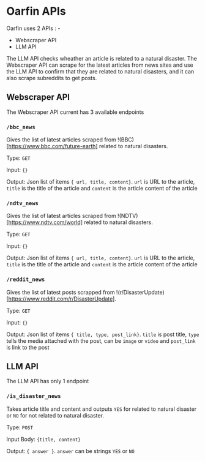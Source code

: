 # Oarfin APIs

Oarfin uses 2 APIs : -
- Webscraper API
- LLM API

The LLM API checks wheather an article is related to a natural disaster.
The Webscraper API can scrape for the latest articles from news sites and use the LLM API to confirm that they are related to natural disasters, and it can also scrape subreddits to get posts.

## Webscraper API

The Webscraper API current has 3 available endpoints
### `/bbc_news`
Gives the list of latest articles scraped from !(BBC)[https://www.bbc.com/future-earth] related to natural disasters.

Type: `GET`

Input: `{}`

Output: Json list of items `{ url, title, content}`. `url` is URL to the article, `title` is the title of the article and `content` is the article content of the article

### `/ndtv_news`
Gives the list of latest articles scraped from !(NDTV)[https://www.ndtv.com/world] related to natural disasters.

Type: `GET`

Input: `{}`

Output: Json list of items `{ url, title, content}`. `url` is URL to the article, `title` is the title of the article and `content` is the article content of the article

### `/reddit_news`
Gives the list of latest posts scrapped from !(r/DisasterUpdate)[https://www.reddit.com/r/DisasterUpdate].

Type: `GET`

Input: `{}`

Output: Json list of items `{ title, type, post_link}`. `title` is post title, `type` tells the media attached with the post, can be `image` or `video` and `post_link` is link to the post

## LLM API

The LLM API has only 1 endpoint
### `/is_disaster_news`
Takes article title and content and outputs `YES` for related to natural disaster or `NO` for not related to natural disaster.

Type: `POST`

Input Body: `{title, content}`

Output: `{ answer }`. `answer` can be strings `YES` or `NO`
